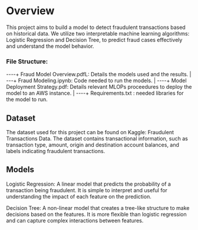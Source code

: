 # Overview
This project aims to build a model to detect fraudulent transactions based on historical data. We utilize two interpretable machine learning algorithms: Logistic Regression and Decision Tree, to predict fraud cases effectively and understand the model behavior.

### File Structure:

----+ Fraud Model Overview.pdfL: Details the models used and the results.
|
---+ Fraud Modeling.ipynb: Code needed to run the models.
|
----+ Model Deployment Strategy.pdf: Details relevant MLOPs proceedures to deploy the model to an AWS instance.
|
----+ Requirements.txt : needed libraries for the model to run.

## Dataset
The dataset used for this project can be found on Kaggle: Fraudulent Transactions Data. The dataset contains transactional information, such as transaction type, amount, origin and destination account balances, and labels indicating fraudulent transactions.

## Models
Logistic Regression: A linear model that predicts the probability of a transaction being fraudulent. It is simple to interpret and useful for understanding the impact of each feature on the prediction.

Decision Tree: A non-linear model that creates a tree-like structure to make decisions based on the features. It is more flexible than logistic regression and can capture complex interactions between features.
